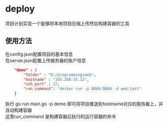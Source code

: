 # deploy
项目计划实现一个能够将本地项目压缩上传然后构建容器的工具  
## 使用方法
在config.json配置项目的基本信息  
在server.json配置上传服务器的账户信息  
``` JSON
    "demo" : {
        "folder" : "D:/programming/web",
        "hostname" : "192.168.33.12",
        "ssh_port" : 22,
        "run_command": "docker run -p 8080:8080 -d web:test"
    }
```
执行  go run main.go -p demo 即可将项目推送到hostname对应的服务器上，并自动构建容器  
这里run_command 是构建容器后执行的运行容器的命令  
